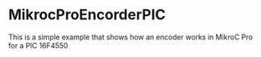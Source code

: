 # MikrocProEncorderPIC


This is a simple example that shows how an encoder works in MikroC Pro for a PIC 16F4550

